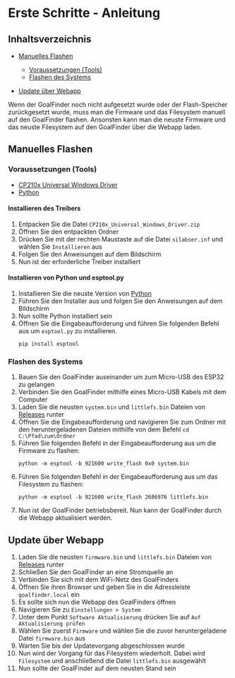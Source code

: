 # Erste Schritte - Anleitung

## Inhaltsverzeichnis
- [Manuelles Flashen](#manuelles-flashen)
   - [Voraussetzungen (Tools)](#voraussetzungen-tools)
   - [Flashen des Systems](#flashen-des-systems)

- [Update über Webapp](#update-über-webapp)

Wenn der GoalFinder noch nicht aufgesetzt wurde oder der Flash-Speicher zurückgesetzt wurde, muss man die Firmware und das Filesystem manuell auf den GoalFinder flashen. Ansonsten kann man die neuste Firmware und das neuste Filesystem auf den GoalFinder über die Webapp laden.

## Manuelles Flashen

### Voraussetzungen (Tools)
- [CP210x Universal Windows Driver](https://www.silabs.com/developer-tools/usb-to-uart-bridge-vcp-drivers?tab=downloads)
- [Python](https://www.python.org/downloads/)

#### Installieren des Treibers
1. Entpacken Sie die Datei `CP210x_Universal_Windows_Driver.zip`
2. Öffnen Sie den entpackten Ordner
3. Drücken Sie mit der rechten Maustaste auf die Datei `silabser.inf` und wählen Sie `Installieren` aus
4. Folgen Sie den Anweisungen auf dem Bildschirm
5. Nun ist der erforderliche Treiber installiert

#### Installieren von Python und esptool.py
1. Installieren Sie die neuste Version von [Python](https://www.python.org/downloads/)
2. Führen Sie den Installer aus und folgen Sie den Anweisungen auf dem Bildschirm
3. Nun sollte Python installiert sein
4. Öffnen Sie die Eingabeaufforderung und führen Sie folgenden Befehl aus um `esptool.py` zu installieren.
   ``` 
   pip install esptool
   ```

### Flashen des Systems
1. Bauen Sie den GoalFinder auseinander um zum Micro-USB des ESP32 zu gelangen
2. Verbinden Sie den GoalFinder mithilfe eines Micro-USB Kabels mit dem Computer
3. Laden Sie die neusten `system.bin` und `littlefs.bin` Dateien von [Releases](https://github.com/2324-2bhif-pose-iot/GoalFinder/releases/latest) runter
4. Öffnen Sie die Eingabeaufforderung und navigieren Sie zum Ordner mit den heruntergeladenen Dateien mithilfe von dem Befehl `cd C:\Pfad\zum\Ordner`
5. Führen Sie folgenden Befehl in der Eingabeaufforderung aus um die Firmware zu flashen:
   ```
   python -m esptool -b 921600 write_flash 0x0 system.bin
   ```
6. Führen Sie folgenden Befehl in der Eingabeaufforderung aus um das Filesystem zu flashen:
   ```
   python -m esptool -b 921600 write_flash 2686976 littlefs.bin
   ```
7. Nun ist der GoalFinder betriebsbereit. Nun kann der GoalFinder durch die Webapp aktualisiert werden.

## Update über Webapp
1. Laden Sie die neusten `firmware.bin` und `littlefs.bin` Dateien von [Releases](https://github.com/2324-2bhif-pose-iot/GoalFinder/releases/latest) runter
2. Schließen Sie den GoalFinder an eine Stromquelle an
3. Verbinden Sie sich mit dem WiFi-Netz des GoalFinders
4. Öffnen Sie ihren Browser und geben Sie in die Adressleiste `goalfinder.local` ein
5. Es sollte sich nun die Webapp des GoalFinders öffnen
6. Navigieren Sie zu `Einstellungen > System`
7. Unter dem Punkt `Software Aktualisierung` drücken Sie auf `Auf Aktualisierung prüfen`
8. Wählen Sie zuerst `Firmware` und wählen Sie die zuvor heruntergeladene Datei `firmware.bin` aus
9. Warten Sie bis der Updatevorgang abgeschlossen wurde
10. Nun wird der Vorgang für das Filesystem wiederholt. Dabei wird `Filesystem` und anschließend die Datei `littlefs.bin` ausgewählt
11. Nun sollte der GoalFinder auf dem neusten Stand sein